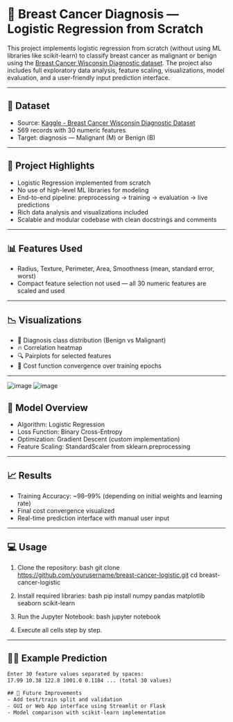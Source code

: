 # 🧠 Breast Cancer Diagnosis — Logistic Regression from Scratch

This project implements logistic regression from scratch (without using ML libraries like scikit-learn) to classify breast cancer as malignant or benign using the [Breast Cancer Wisconsin Diagnostic dataset](https://www.kaggle.com/datasets/uciml/breast-cancer-wisconsin-data). The project also includes full exploratory data analysis, feature scaling, visualizations, model evaluation, and a user-friendly input prediction interface.

---

## 📁 Dataset

- Source: [Kaggle - Breast Cancer Wisconsin Diagnostic Dataset](https://www.kaggle.com/datasets/uciml/breast-cancer-wisconsin-data)
- 569 records with 30 numeric features
- Target: diagnosis — Malignant (M) or Benign (B)

---

## 🧪 Project Highlights

- Logistic Regression implemented from scratch
- No use of high-level ML libraries for modeling
- End-to-end pipeline: preprocessing → training → evaluation → live predictions
- Rich data analysis and visualizations included
- Scalable and modular codebase with clean docstrings and comments

---

## 📊 Features Used

- Radius, Texture, Perimeter, Area, Smoothness (mean, standard error, worst)
- Compact feature selection not used — all 30 numeric features are scaled and used

---

## 📉 Visualizations

- 📌 Diagnosis class distribution (Benign vs Malignant)
- 🔥 Correlation heatmap
- 🔍 Pairplots for selected features
- 🧮 Cost function convergence over training epochs

---
![image](https://github.com/user-attachments/assets/2f80bc40-37c0-4c3f-9ade-4d427dd3c8da)
![image](https://github.com/user-attachments/assets/544cec98-7588-4763-8916-8b6c245a75ac)


## 🧠 Model Overview

- Algorithm: Logistic Regression
- Loss Function: Binary Cross-Entropy
- Optimization: Gradient Descent (custom implementation)
- Feature Scaling: StandardScaler from sklearn.preprocessing

---

## 📈 Results

- Training Accuracy: ~98–99% (depending on initial weights and learning rate)
- Final cost convergence visualized
- Real-time prediction interface with manual user input

---

## 💻 Usage

1. Clone the repository:
    bash
    git clone https://github.com/yourusername/breast-cancer-logistic.git
    cd breast-cancer-logistic
    

2. Install required libraries:
    bash
    pip install numpy pandas matplotlib seaborn scikit-learn
    

3. Run the Jupyter Notebook:
    bash
    jupyter notebook
    

4. Execute all cells step by step.

---

## 🧑‍⚕ Example Prediction

```txt
Enter 30 feature values separated by spaces:
17.99 10.38 122.8 1001.0 0.1184 ... (total 30 values)

## 📌 Future Improvements
- Add test/train split and validation
- GUI or Web App interface using Streamlit or Flask
- Model comparison with scikit-learn implementation
